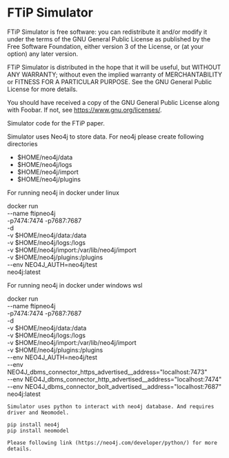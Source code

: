 # FTiP Simulator

FTiP Simulator is free software: you can redistribute it and/or modify
it under the terms of the GNU General Public License as published by
the Free Software Foundation, either version 3 of the License, or
(at your option) any later version.

FTiP Simulator is distributed in the hope that it will be useful,
but WITHOUT ANY WARRANTY; without even the implied warranty of
MERCHANTABILITY or FITNESS FOR A PARTICULAR PURPOSE.  See the
GNU General Public License for more details.

You should have received a copy of the GNU General Public License
along with Foobar.  If not, see <https://www.gnu.org/licenses/>.
 
Simulator code for the FTiP paper.

Simulator uses Neo4j to store data. For neo4j please create following 
directories
* $HOME/neo4j/data
* $HOME/neo4j/logs
* $HOME/neo4j/import
* $HOME/neo4j/plugins 

For running neo4j in docker under linux

docker run \
    --name ftipneo4j \
    -p7474:7474 -p7687:7687 \
    -d \
    -v $HOME/neo4j/data:/data \
    -v $HOME/neo4j/logs:/logs \
    -v $HOME/neo4j/import:/var/lib/neo4j/import \
    -v $HOME/neo4j/plugins:/plugins \
    --env NEO4J_AUTH=neo4j/test \
    neo4j:latest

For running neo4j in docker under windows wsl

docker run \
    --name ftipneo4j \
    -p7474:7474 -p7687:7687 \
    -d \
    -v $HOME/neo4j/data:/data \
    -v $HOME/neo4j/logs:/logs \
    -v $HOME/neo4j/import:/var/lib/neo4j/import \
    -v $HOME/neo4j/plugins:/plugins \
    --env NEO4J_AUTH=neo4j/test \
	--env NEO4J_dbms_connector_https_advertised__address="localhost:7473" \
	--env NEO4J_dbms_connector_http_advertised__address="localhost:7474" \
	--env NEO4J_dbms_connector_bolt_advertised__address="localhost:7687" \
    neo4j:latest

    Simulator uses python to interact with neo4j database. And requires driver and Neomodel.

    pip install neo4j
    pip install neomodel

    Please following link (https://neo4j.com/developer/python/) for more details.
